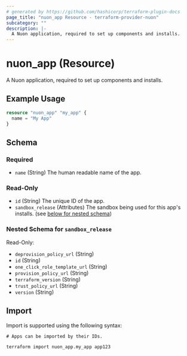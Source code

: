 ```yaml
---
# generated by https://github.com/hashicorp/terraform-plugin-docs
page_title: "nuon_app Resource - terraform-provider-nuon"
subcategory: ""
description: |-
  A Nuon application, required to set up components and installs.
---
```


# nuon_app (Resource)

A Nuon application, required to set up components and installs.

## Example Usage

```terraform
resource "nuon_app" "my_app" {
  name = "My App"
}
```

<!-- schema generated by tfplugindocs -->
## Schema

### Required

- `name` (String) The human readable name of the app.

### Read-Only

- `id` (String) The unique ID of the app.
- `sandbox_release` (Attributes) The sandbox being used for this app's installs. (see [below for nested schema](#nestedatt--sandbox_release))

<a id="nestedatt--sandbox_release"></a>
### Nested Schema for `sandbox_release`

Read-Only:

- `deprovision_policy_url` (String)
- `id` (String)
- `one_click_role_template_url` (String)
- `provision_policy_url` (String)
- `terraform_version` (String)
- `trust_policy_url` (String)
- `version` (String)

## Import

Import is supported using the following syntax:

```shell
# Apps can be imported by their IDs.

terraform import nuon_app.my_app app123
```
